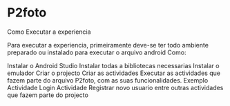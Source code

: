 # P2foto

Como Executar a experiencia

Para executar a experiencia, primeiramente deve-se ter todo ambiente preparado ou instalado para executar o arquivo android
Como:

Instalar o Android Studio
Instalar todas a bibliotecas necessarias
Instalar o emulador 
Criar o projecto
Criar as actividades
Executar as actividades que fazem parte do arquivo P2foto, com as suas funcionalidades.
Exemplo 
Actividade Login
Actividade Registrar novo usuario entre outras actividades que fazem parte do projecto
